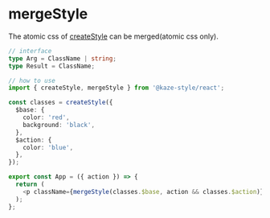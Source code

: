 # mergeStyle

The atomic css of [createStyle](/docs/3.CREATE_STYLE.md) can be merged(atomic css only).

```ts
// interface
type Arg = ClassName | string;
type Result = ClassName;

// how to use
import { createStyle, mergeStyle } from '@kaze-style/react';

const classes = createStyle({
  $base: {
    color: 'red',
    background: 'black',
  },
  $action: {
    color: 'blue',
  },
});

export const App = ({ action }) => {
  return (
    <p className={mergeStyle(classes.$base, action && classes.$action)}></p>
  );
};
```
